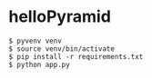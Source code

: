 # helloPyramid

```
$ pyvenv venv
$ source venv/bin/activate
$ pip install -r requirements.txt 
$ python app.py
```
